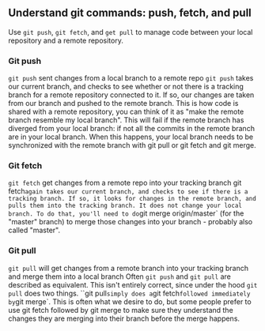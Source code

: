 ## Understand git commands: push, fetch, and pull
Use `git push`, `git fetch`, and `get pull` to manage code between your local repository and a remote repository.

### Git push
`git push` sent changes from a local branch to a remote repo
`git push` takes our current branch, and checks to see whether or not there is a tracking branch for a remote repository connected to it. If so, our changes are taken from our branch and pushed to the remote branch. This is how code is shared with a remote repository, you can think of it as "make the remote branch resemble my local branch". This will fail if the remote branch has diverged from your local branch: if not all the commits in the remote branch are in your local branch. When this happens, your local branch needs to be synchronized with the remote branch with git pull or git fetch and git merge.

### Git fetch
`git fetch` get changes from a remote repo into your tracking branch
git fetch` again takes our current branch, and checks to see if there is a tracking branch. If so, it looks for changes in the remote branch, and pulls them into the tracking branch. It does not change your local branch. To do that, you'll need to do `git merge origin/master` (for the "master" branch) to merge those changes into your branch - probably also called "master".

### Git pull
`git pull` will get changes from a remote branch into your tracking branch and merge them into a local branch
Often `git push` and `git pull` are described as equivalent. This isn't entirely correct, since under the hood `git pull` does two things. ``git pull` simply does a `git fetch` followed immediately by `git merge`. This is often what we desire to do, but some people prefer to use git fetch followed by git merge to make sure they understand the changes they are merging into their branch before the merge happens.

